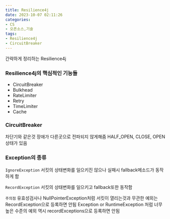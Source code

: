 ```yaml
---
title: Resilience4j
date: 2023-10-07 02:11:26
categories:
- CS
- 오픈소스,기술
tags:
- Resilience4j
- CircuitBreaker
---
```


간략하게 정리하는 Resilience4j

### Resilience4j의 핵심적인 기능들

- CircuitBreaker 
- Bulkhead
- RateLimiter
- Retry
- TimeLimiter
- Cache

### CircuitBreaker 
차단기와 같은것
장애가 다른곳으로 전파되지 않게해줌
HALF_OPEN, CLOSE, OPEN 상태가 있음


### Exception의 종류
`IgnoreException`
서킷의 상태변화를 일으키진 않으나 실패시 fallback메소드가 동작하게 함

`RecordException`
서킷의 상태변화를 일으키고 fallback또한 동작함

`주의점`
유효성검사나 NullPointerException처럼 서킷이 열리는것과 무관한 예외는 RecordException으로 등록하면 안됨
Exception or RuntimeException 처럼 너무 높은 수준의 예외 역시 recordExceptions으로 등록하면 안됨